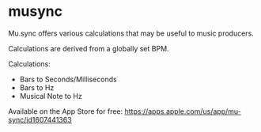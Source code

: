 # musync
Mu.sync offers various calculations that may be useful to music producers.

Calculations are derived from a globally set BPM.

Calculations: 
 - Bars to Seconds/Milliseconds
 - Bars to Hz
 - Musical Note to Hz

Available on the App Store for free: https://apps.apple.com/us/app/mu-sync/id1607441363
